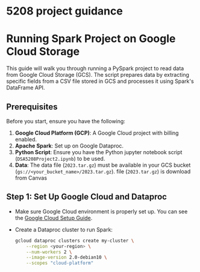 # 5208 project guidance

# Running Spark Project on Google Cloud Storage

This guide will walk you through running a PySpark project to read data from Google Cloud Storage (GCS). The script prepares data by extracting specific fields from a CSV file stored in GCS and processes it using Spark's DataFrame API.

## Prerequisites

Before you start, ensure you have the following:

1. **Google Cloud Platform (GCP)**: A Google Cloud project with billing enabled.
2. **Apache Spark**: Set up on Google Dataproc.
3. **Python Script**: Ensure you have the Python jupyter notebook script (`DSA5208Project2.ipynb`) to be used.
4. **Data**: The data file (`2023.tar.gz`) must be available in your GCS bucket (`gs://<your_bucket_name>/2023.tar.gz`). file (`2023.tar.gz`)  is download from Canvas

## Step 1: Set Up Google Cloud and Dataproc

- Make sure Google Cloud environment is properly set up. You can see the [Google Cloud Setup Guide](https://cloud.google.com/docs/overview).
- Create a Dataproc cluster to run Spark:

  ```sh
  gcloud dataproc clusters create my-cluster \
      --region <your-region> \
      --num-workers 2 \
      --image-version 2.0-debian10 \
      --scopes "cloud-platform"
